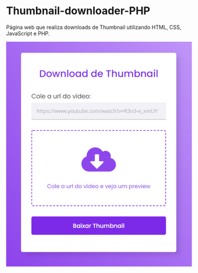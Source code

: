 # Thumbnail-downloader-PHP
Página web que realiza downloads de Thumbnail utilizando HTML, CSS, JavaScript e PHP.

![Screenshot](frontpage.png)
